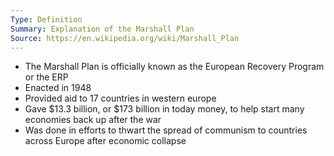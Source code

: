 ```yaml
---
Type: Definition
Summary: Explanation of the Marshall Plan
Source: https://en.wikipedia.org/wiki/Marshall_Plan
---
```

- The Marshall Plan is officially known as the European Recovery Program or the ERP
- Enacted in 1948
- Provided aid to 17 countries in western europe
- Gave $13.3 billion, or $173 billion in today money, to help start many economies back up after the war
- Was done in efforts to thwart the spread of communism to countries across Europe after economic collapse
